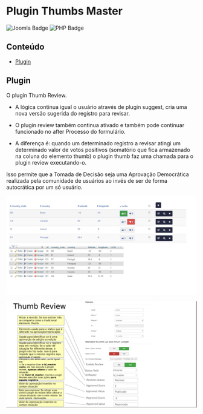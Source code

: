 # Plugin Thumbs Master

![Joomla Badge](https://img.shields.io/badge/Joomla-5091CD?style=for-the-badge&logo=joomla&logoColor=white) ![PHP Badge](https://img.shields.io/badge/PHP-777BB4?style=for-the-badge&logo=php&logoColor=white)


## Conteúdo


- [Plugin](#plugin)

## Plugin

O plugin Thumb Review. 

- A lógica continua igual o usuário através de plugin suggest, cria uma nova versão sugerida do registro para revisar.

- O plugin review também continua ativado e também pode continuar funcionado no after Processo do formulário.

- A diferença é: quando um determinado registro a revisar atingi um determinado valor de votos positivos (somatório que fica armazenado na coluna do elemento thumb) o plugin thumb faz uma chamada para o plugin review executando-o.

Isso permite que a Tomada de Decisão seja uma Aprovação Democrática realizada pela comunidade de usuários ao invés de ser de forma autocrática por um só usuário.

<p align="center">
    <img src="img/01.jpeg">
</p>

<p align="center">
    <img src="img/02.jpeg">
</p>
